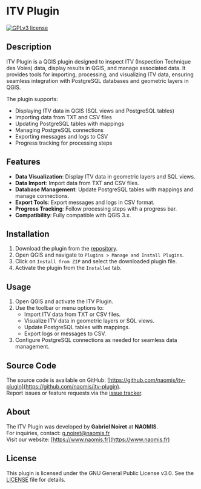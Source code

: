 # ITV Plugin

[![GPLv3 license](https://img.shields.io/badge/License-GPLv3-blue.svg)](https://www.gnu.org/licenses/gpl-3.0.html)

## Description

ITV Plugin is a QGIS plugin designed to inspect ITV (Inspection Technique des Voies) data, display results in QGIS, and manage associated data. It provides tools for importing, processing, and visualizing ITV data, ensuring seamless integration with PostgreSQL databases and geometric layers in QGIS.

The plugin supports:
- Displaying ITV data in QGIS (SQL views and PostgreSQL tables)
- Importing data from TXT and CSV files
- Updating PostgreSQL tables with mappings
- Managing PostgreSQL connections
- Exporting messages and logs to CSV
- Progress tracking for processing steps

## Features

- **Data Visualization**: Display ITV data in geometric layers and SQL views.
- **Data Import**: Import data from TXT and CSV files.
- **Database Management**: Update PostgreSQL tables with mappings and manage connections.
- **Export Tools**: Export messages and logs in CSV format.
- **Progress Tracking**: Follow processing steps with a progress bar.
- **Compatibility**: Fully compatible with QGIS 3.x.

## Installation

1. Download the plugin from the [repository](https://github.com/naomis/itv-plugin).
2. Open QGIS and navigate to `Plugins > Manage and Install Plugins`.
3. Click on `Install from ZIP` and select the downloaded plugin file.
4. Activate the plugin from the `Installed` tab.

## Usage

1. Open QGIS and activate the ITV Plugin.
2. Use the toolbar or menu options to:
   - Import ITV data from TXT or CSV files.
   - Visualize ITV data in geometric layers or SQL views.
   - Update PostgreSQL tables with mappings.
   - Export logs or messages to CSV.
3. Configure PostgreSQL connections as needed for seamless data management.

## Source Code

The source code is available on GitHub: [https://github.com/naomis/itv-plugin](https://github.com/naomis/itv-plugin).  
Report issues or feature requests via the [issue tracker](https://github.com/naomis/itv-plugin/issues).

## About

The ITV Plugin was developed by **Gabriel Noiret** at **NAOMIS**.  
For inquiries, contact: [g.noiret@naomis.fr](mailto:g.noiret@naomis.fr)  
Visit our website: [https://www.naomis.fr](https://www.naomis.fr)

## License

This plugin is licensed under the GNU General Public License v3.0. See the [LICENSE](https://www.gnu.org/licenses/gpl-3.0.html) file for details.
